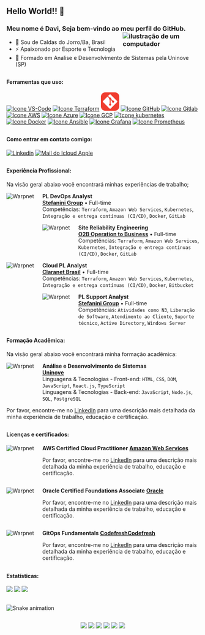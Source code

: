 <link rel="stylesheet" href="https://cdn.jsdelivr.net/gh/devicons/devicon@v2.15.1/devicon.min.css">

## Hello World!! 👋
### Meu nome é Davi, Seja bem-vindo ao meu perfil do GitHub. <img src="https://raw.githubusercontent.com/MicaelliMedeiros/micaellimedeiros/master/image/computer-illustration.png" alt="ilustração de um computador" min-width="200px" max-width="200px" width="200px" align="right">

- 📍  Sou de Caldas do Jorro/Ba, Brasil
- ⚡ Apaixonado por Esporte e Tecnologia
- 🧠 Formado em Analise e Desenvolvimento de Sistemas pela Uninove (SP)
<!-- - 🏦 Atualmente trabalho como Analista DevOps PL na Stefanini Group, uma multinacional brasileira que atua no setor de serviços em TI. -->

##

#### Ferramentas que uso:
[<img height="48px" width="48px" alt="Icone VS-Code" src="https://skillicons.dev/icons?i=vscode"/>](https://code.visualstudio.com)
[<img height="48px" width="48px" alt="Icone Terraform" src="https://i.postimg.cc/RVYcxcjk/terraform.png/"/>](https://www.terraform.io/)
[<img height="48px" width="48px" alt="Icone Git" src="https://raw.githubusercontent.com/tandpfun/skill-icons/main/icons/Git.svg"/>](https://git-scm.com)
[<img height="48px" width="48px" alt="Icone GitHub" src="https://skillicons.dev/icons?i=github"/>](https://github.com/)
[<img height="48px" width="48px" alt="Icone Gitlab" src="https://skillicons.dev/icons?i=gitlab"/>](https://about.gitlab.com/)
[<img height="48px" width="48px" alt="Icone AWS" src="https://skillicons.dev/icons?i=aws"/>](https://aws.amazon.com/pt)
[<img height="48px" width="48px" alt="Icone Azure" src="https://skillicons.dev/icons?i=azure"/>](https://azure.microsoft.com/pt-br/products/devops/)
[<img height="48px" width="48px" alt="Icone GCP" src="https://skillicons.dev/icons?i=gcp"/>](https://cloud.google.com/?hl=pt-BR)
[<img height="48px" width="48px" alt="Icone kubernetes" src="https://skillicons.dev/icons?i=k8s"/>](https://kubernetes.io/pt-br)
[<img height="48px" width="48px" alt="Icone Docker" src="https://skillicons.dev/icons?i=docker"/>](https://www.docker.com/)
[<img height="48px" width="48px" alt="Icone Ansible" src="https://skillicons.dev/icons?i=ansible"/>](https://www.ansible.com/)
[<img height="48px" width="48px" alt="Icone Grafana" src="https://skillicons.dev/icons?i=grafana"/>](https://grafana.com/)
[<img height="48px" width="48px" alt="Icone Prometheus" src="https://skillicons.dev/icons?i=prometheus"/>](https://prometheus.io/)

##

#### Como entrar em contato comigo:
[<img alt="Linkedin" src="https://img.shields.io/badge/-linkedin-%230077B5?style=for-the-badge&logo=linkedin&logoColor=white"/>](https://www.linkedin.com/in/davicarnneiro)
[<img alt="Mail do Icloud Apple" src="https://img.shields.io/badge/mail-FFFFFF?style=for-the-badge&logo=apple&logoColor=black"/>](mailto:davicarnneiro@icloud.com)

##

#### Experiência Profissional:
Na visão geral abaixo você encontrará minhas experiências de trabalho;

[<img align="left" height="94px" width="94px" alt="Warpnet" src="https://i.postimg.cc/nLjq0TTR/STEFANINI-GROUP-LOGO.png"/>](https://stefanini.com/pt-br)
**PL DevOps Analyst** \
[**Stefanini Group**](https://stefanini.com/pt-br/) • Full-time \
Competências: `Terraform`, `Amazon Web Services`, `Kubernetes`, `Integração e entrega contínuas (CI/CD)`, `Docker`, `GitLab`

[<img align="left" height="94px" width="94px" alt="Warpnet" src="https://i.postimg.cc/MZ1yj873/images.jpg"/>](https://o2b.com.br/)
**Site Reliability Engineering** \
[**O2B Operation to Business**](https://o2b.com.br/) • Full-time \
Competências: `Terraform`, `Amazon Web Services`, `Kubernetes`, `Integração e entrega contínuas (CI/CD)`, `Docker`, `GitLab`

[<img align="left" height="94px" width="94px" alt="Warpnet" src="https://i.postimg.cc/nrN55fLP/claranet.png"/>](https://br.claranet.com/)
**Cloud PL Analyst** \
[**Claranet Brasil**](https://br.claranet.com/) • Full-time \
Competências: `Terraform`, `Amazon Web Services`, `Kubernetes`, `Integração e entrega contínuas (CI/CD)`, `Docker`, `Bitbucket`

[<img align="left" height="94px" width="94px" alt="Warpnet" src="https://i.postimg.cc/nLjq0TTR/STEFANINI-GROUP-LOGO.png"/>](https://stefanini.com/pt-br/)
**PL Support Analyst** \
[**Stefanini Group**](https://stefanini.com/pt-br/) • Full-time \
Competências: `Atividades como N3`, `Liberação de Software`, `Atendimento ao Cliente`, `Suporte técnico`, `Active Directory`, `Windows Server`

##

#### Formação Acadêmica:
Na visão geral abaixo você encontrará minha formação acadêmica:

[<img align="left" height="94px" width="94px" alt="Warpnet" src="https://i.postimg.cc/pTFWGc9d/uni9.png"/>](https://www.uninove.br/)
**Análise e Desenvolvimento de Sistemas** \
[**Uninove**](https://www.uninove.br/) \
Linguagens & Tecnologias - Front-end: `HTML`, `CSS`, `DOM`, `JavaScript`, `React.js`, `TypeScript`
<br/>Linguagens & Tecnologias - Back-end: `JavaScript`, `Node.js`, `SQL`, `PostgreSQL`

Por favor, encontre-me no [LinkedIn](https://www.linkedin.com/in/davicarnneiro/) para uma descrição mais detalhada da minha experiência de trabalho, educação e certificação.

##

#### Licenças e certificados:

[<img align="left" height="94px" width="94px" alt="Warpnet" src="https://i.postimg.cc/J0hDFSFZ/AWS-Certified-Cloud-Practitioner.png"/>](https://www.uninove.br/)
**AWS Certified Cloud Practitioner**
[**Amazon Web Services**](https://www.credly.com/badges/48750073-2f33-45a2-8f92-bd7a878404b0/linked_in_profile)

Por favor, encontre-me no [LinkedIn](https://www.linkedin.com/in/davicarnneiro/) para uma descrição mais detalhada da minha experiência de trabalho, educação e certificação.

##

[<img align="left" height="94px" width="94px" alt="Warpnet" src="https://i.postimg.cc/HshZ6gN0/oracle-logo.jpg"/>](https://www.uninove.br/)
**Oracle Certified Foundations Associate**
[**Oracle**](https://brm-certview.oracle.com/ords/certview/ScoreReport?ssn=OC2314647&registrationID=26152102)

Por favor, encontre-me no [LinkedIn](https://www.linkedin.com/in/davicarnneiro/) para uma descrição mais detalhada da minha experiência de trabalho, educação e certificação.

##

[<img align="left" height="94px" width="94px" alt="Warpnet" src="https://i.postimg.cc/vZq4gG0n/codefresh-logo.jpg"/>](https://www.uninove.br/)
**GitOps Fundamentals**
[**CodefreshCodefresh**](https://codefresh.io/codefresh-signup/?utm_source=LinkedIn&utm_medium=social&utm_content=sign_up&utm_campaign=free_trial)

Por favor, encontre-me no [LinkedIn](https://www.linkedin.com/in/davicarnneiro/) para uma descrição mais detalhada da minha experiência de trabalho, educação e certificação.

##

#### Estatísticas:
<div>
<img loading="lazy" height="180em" src="https://github-readme-stats.vercel.app/api/top-langs/?username=davicarnneiro&layout=compact&langs_count=7&theme=radical"/>
<img loading="lazy" height="180em" src="https://github-readme-stats.vercel.app/api/?username=davicarnneiro&show_icons=true&include_all_commits=true&theme=radical"/>
<img loading="lazy" height="153em" src="http://github-readme-streak-stats.herokuapp.com/?user=davicarnneiro&amp;theme=radical">
</div>




<!-- <div style="display: inline_block" align="center"><br>
  <img align="center" alt="Rafa-Js" height="30" width="40" src="https://raw.githubusercontent.com/devicons/devicon/master/icons/javascript/javascript-plain.svg">
  <img align="center" alt="Rafa-Ts" height="30" width="40" src="https://raw.githubusercontent.com/devicons/devicon/master/icons/typescript/typescript-plain.svg">
  <img align="center" alt="Rafa-React" height="30" width="40" src="https://raw.githubusercontent.com/devicons/devicon/master/icons/react/react-original.svg">
  <img align="center" alt="Rafa-HTML" height="30" width="40" src="https://raw.githubusercontent.com/devicons/devicon/master/icons/html5/html5-original.svg">
  <img align="center" alt="Rafa-CSS" height="30" width="40" src="https://raw.githubusercontent.com/devicons/devicon/master/icons/css3/css3-original.svg">
  <img align="center" alt="Rafa-Python" height="30" width="40" src="https://raw.githubusercontent.com/devicons/devicon/master/icons/python/python-original.svg">
  <img align="center" alt="Rafa-Csharp" height="30" width="40" src="https://raw.githubusercontent.com/devicons/devicon/master/icons/csharp/csharp-original.svg">
  <img align="center" alt="Rafa-Csharp" height="40" width="40" src="https://cdn.jsdelivr.net/gh/devicons/devicon/icons/php/php-plain.svg">
  <img align="center" alt="Rafa-Csharp" height="30" width="40" src="https://cdn.jsdelivr.net/gh/devicons/devicon/icons/android/android-original.svg">
  <img align="center" alt="Rafa-Csharp" height="30" width="40" src="https://cdn.jsdelivr.net/gh/devicons/devicon/icons/filezilla/filezilla-plain.svg">
  <img align="center" alt="Rafa-Csharp" height="30" width="40" src="https://cdn.jsdelivr.net/gh/devicons/devicon/icons/google/google-original.svg">
  <img align="center" alt="Rafa-Csharp" height="30" width="40" src="https://cdn.jsdelivr.net/gh/devicons/devicon/icons/codeigniter/codeigniter-plain.svg">
</div> -->
    
 ##

  <!-- <h2>Temos Sistemas!</h2>
  <p>Sistema para oficina mecânica</p>
  <p>Sistema controle de estoque e vendas</p>
  <p>Sistema para assistência tecnica em eletrônicos</p> -->
  
 ![Snake animation](https://github.com/davicarnneiro/davicarnneiro/blob/main/output/github-contribution-grid-snake.svg) 

 ##

 <div align="center"> 
  <a href="https://www.youtube.com/DaviCarnneiro" target="_blank"><img src="https://img.shields.io/badge/YouTube-FF0000?style=for-the-badge&logo=youtube&logoColor=white" target="_blank"></a>
  <a href="https://instagram.com/davicarnneiro" target="_blank"><img src="https://img.shields.io/badge/-Instagram-%23E4405F?style=for-the-badge&logo=instagram&logoColor=white" target="_blank"></a>
 	<a href="https://pt-br.facebook.com/davicarnneiro" target="_blank"><img src="https://img.shields.io/badge/Facebook-1877F2?style=for-the-badge&logo=facebook&logoColor=white" target="_blank"></a>
 <a href="https://api.whatsapp.com/send?phone=5575992045048&text=Ol%C3%A1!" target="_blank"><img src="https://img.shields.io/badge/WhatsApp-25D366?style=for-the-badge&logo=whatsapp&logoColor=white" target="_blank"></a> 
  <a href = "mailto:davicarjes@gmail.com"><img src="https://img.shields.io/badge/-Gmail-%23333?style=for-the-badge&logo=gmail&logoColor=white" target="_blank"></a>
  <a href="https://www.linkedin.com/in/davicarnneiro/" target="_blank"><img src="https://img.shields.io/badge/-LinkedIn-%230077B5?style=for-the-badge&logo=linkedin&logoColor=white" target="_blank"></a> 
  
</div>

